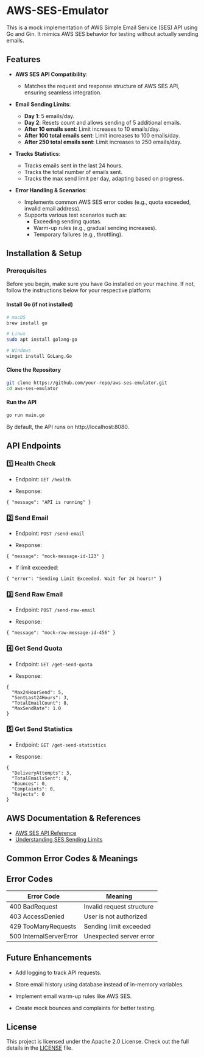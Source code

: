 # AWS-SES-Emulator

This is a mock implementation of AWS Simple Email Service (SES) API using Go and Gin. It mimics AWS SES behavior for testing without actually sending emails.

## Features

- **AWS SES API Compatibility**:
  - Matches the request and response structure of AWS SES API, ensuring seamless integration.

- **Email Sending Limits**:
  - **Day 1**: 5 emails/day.
  - **Day 2**: Resets count and allows sending of 5 additional emails.
  - **After 10 emails sent**: Limit increases to 10 emails/day.
  - **After 100 total emails sent**: Limit increases to 100 emails/day.
  - **After 250 total emails sent**: Limit increases to 250 emails/day.

- **Tracks Statistics**:
  - Tracks emails sent in the last 24 hours.
  - Tracks the total number of emails sent.
  - Tracks the max send limit per day, adapting based on progress.

- **Error Handling & Scenarios**:
  - Implements common AWS SES error codes (e.g., quota exceeded, invalid email address).
  - Supports various test scenarios such as:
    - Exceeding sending quotas.
    - Warm-up rules (e.g., gradual sending increases).
    - Temporary failures (e.g., throttling).

## Installation & Setup

### Prerequisites

Before you begin, make sure you have Go installed on your machine. If not, follow the instructions below for your respective platform:

#### Install Go (if not installed)

```bash
# macOS
brew install go

# Linux
sudo apt install golang-go

# Windows
winget install GoLang.Go
```

#### Clone the Repository

```bash
git clone https://github.com/your-repo/aws-ses-emulator.git
cd aws-ses-emulator
```

#### Run the API

```bash
go run main.go
```

By default, the API runs on http://localhost:8080.

## API Endpoints

### 1️⃣ Health Check

- Endpoint: ```GET /health```

- Response: 

```{ "message": "API is running" }```

### 2️⃣ Send Email

- Endpoint: ```POST /send-email```

- Response: 

```{ "message": "mock-message-id-123" }```

- If limit exceeded: 

```{ "error": "Sending Limit Exceeded. Wait for 24 hours!" }```

### 3️⃣ Send Raw Email

- Endpoint: ```POST /send-raw-email```

- Response:

```{ "message": "mock-raw-message-id-456" }```

### 4️⃣ Get Send Quota

- Endpoint: ```GET /get-send-quota```

- Response:

```
{
  "Max24HourSend": 5,
  "SentLast24Hours": 3,
  "TotalEmailCount": 8,
  "MaxSendRate": 1.0
}
```

### 5️⃣ Get Send Statistics

- Endpoint: ```GET /get-send-statistics```

- Response:

```
{
  "DeliveryAttempts": 3,
  "TotalEmailsSent": 8,
  "Bounces": 0,
  "Complaints": 0,
  "Rejects": 0
}
```

## AWS Documentation & References

- [AWS SES API Reference](https://docs.aws.amazon.com/ses/latest/APIReference/)
- [Understanding SES Sending Limits](https://docs.aws.amazon.com/ses/latest/dg/manage-sending-limits.html)


## Common Error Codes & Meanings

## Error Codes

| **Error Code**         | **Meaning**                |
|------------------------|----------------------------|
| 400 BadRequest         | Invalid request structure  |
| 403 AccessDenied       | User is not authorized     |
| 429 TooManyRequests    | Sending limit exceeded     |
| 500 InternalServerError| Unexpected server error    |

## Future Enhancements

- Add logging to track API requests.

- Store email history using database instead of in-memory variables.

- Implement email warm-up rules like AWS SES.

- Create mock bounces and complaints for better testing.

## License

This project is licensed under the Apache 2.0 License. Check out the full details in the [LICENSE](https://github.com/ShamyaHaria/AWS-SES-Emulator?tab=Apache-2.0-1-ov-file) file.

